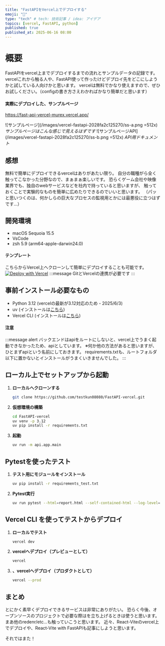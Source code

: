 ```yaml
---
title: "FastAPIをVercel上でデプロイする"
emoji: "🎃"
type: "tech" # tech: 技術記事 / idea: アイデア
topics: [vercel, FastAPI, python]
published: true
published_at: 2025-06-16 08:00
---
```



# 概要
FastAPIをvercel上までデプロイするまでの流れとサンプルデータの記録です。
vercelこれから触る人や、FastAPI使って作ったけどデプロイ先をどこにしようかと試している人向けかと思います。
vercelは無料でかなり使えますので、ぜひお試しください。（configの書き方さえわかればかなり簡単だと思います）

#### 実際にデプロイした、サンプルページ
https://fast-api-vercel-murex.vercel.app/

![サンプルページ](/images/vercel-fastapi-2028fa2c125270/ss-a.png =512x)
*サンプルページはこんな感じで見えるはずです*
![サンプルページAPI](/images/vercel-fastapi-2028fa2c125270/ss-b.png =512x)
*API用ドキュメント*

## 感想
無料で簡単にデプロイできるvercelはありがあたい限り。
自分の職種がら全く触ってこなかった分野なので、まぁまぁ楽しいです。
恐らくゲーム会社や映像業界でも、独自のwebサービスなどを社内で持っていると思いますが、
触っておくことで実験的なものを簡単に広めたりできるのでいいと思います。
（パッと思いつくのは、何かしらの巨大なプロセスの監視用とかには最悪役に立つはずです...）

## 開発環境
- macOS Sequoia 15.5
- VsCode
- zsh 5.9 (arm64-apple-darwin24.0)


#### テンプレート
こちらからVercel上へクローンして簡単にデプロイすることも可能です。
[![Deploy with Vercel](https://vercel.com/button)](https://vercel.com/import/git?s=https://github.com/testkun08080/FastAPI-vercel)
:::message
GitとVercelの連携が必要です
:::


## 事前インストール必要なもの

- Python 3.12 (vercelの最新が3.12対応のため - 2025/6/3)
- uv (インストールは[こちら](https://docs.astral.sh/uv/getting-started/installation/))
- Vercel CLI (インストールは[こちら](https://vercel.com/docs/cli#installing-vercel-cli/))

#### 注意

:::message alert
バックエンドはapiをルートにしないと、vercel上でうまく起動できなかったため、apiとしています。
※何か他の方法があると思いますが、ひとまずapiという名前にしておきます。
requirements.txtも、ルートフォルダ以下に置かないとインストールがうまくいきませんでした。
:::

## ローカル上でセットアップから起動

1. **ローカルへクローンする**
    ```bash
    git clone https://github.com/testkun08080/FastAPI-vercel.git
   ```

3. **仮想環境の構築**
    ```bash
    cd FastAPI-vercel
    uv venv -p 3.12
    uv pip install -r requirements.txt
   ```
   
4. **起動**
    ```bash
    uv run -m api.app.main
   ```

## Pytestを使ったテスト
1. **テスト用にモジュールをインストール**
    ```bash
    uv pip install -r requirements_test.txt
   ```
1. **Pytest実行**
    ```bash
    uv run pytest --html=report.html --self-contained-html --log-level=INFO
   ```


## Vercel CLI を使ってテストからデプロイ

1. **ローカルでテスト**
    ```bash
    vercel dev
   ```

2. **vercelへデプロイ（プレビューとして）**
    ```bash
    vercel
   ```

3. **、vercelへデプロイ（プロダクトとして）**
    ```bash
    vercel --prod
   ```




## まとめ
とにかく素早くデプロイできるサービスは非常にありがたい。
恐らく今後、オープンソースのプロジェクトで必要な際はを立ち上げるときは使うと思います。
まあ他のredenr/etc...も触っていこうと思います。
近々、React-Viteのvercel上でデプロイや、React-Vite with FastAPIも記事にしようと思います。

それではまた！